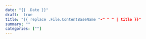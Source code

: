 ```yaml
---
date: "{{ .Date }}"
draft:  true
title: "{{ replace .File.ContentBaseName "-" " " | title }}"
summary: ""
categories: [""]
---
```

